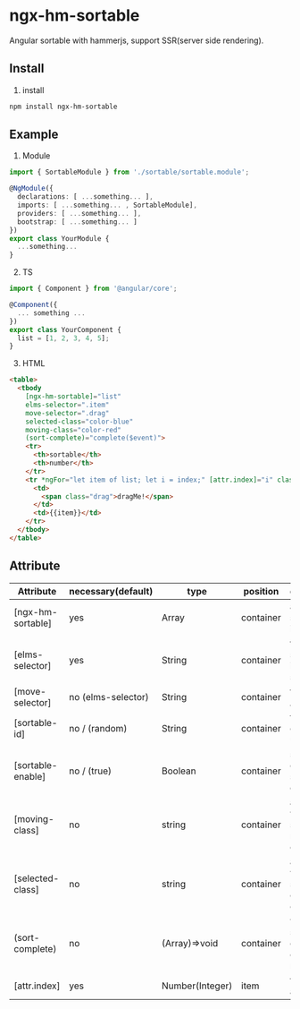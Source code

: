 # ngx-hm-sortable

Angular sortable with hammerjs, support SSR(server side rendering).

## Install

1. install

```bash
npm install ngx-hm-sortable
```

## Example

1. Module

```ts
import { SortableModule } from './sortable/sortable.module';

@NgModule({
  declarations: [ ...something... ],
  imports: [ ...something... , SortableModule],
  providers: [ ...something... ],
  bootstrap: [ ...something... ]
})
export class YourModule {
  ...something...
}
```

2. TS

```typescript
import { Component } from '@angular/core';

@Component({
  ... something ...
})
export class YourComponent {
  list = [1, 2, 3, 4, 5];
}
```

3. HTML

```html
<table>
  <tbody
    [ngx-hm-sortable]="list"
    elms-selector=".item"
    move-selector=".drag"
    selected-class="color-blue"
    moving-class="color-red"
    (sort-complete)="complete($event)">
    <tr>
      <th>sortable</th>
      <th>number</th>
    </tr>
    <tr *ngFor="let item of list; let i = index;" [attr.index]="i" class="item">
      <td>
        <span class="drag">dragMe!</span>
      </td>
      <td>{{item}}</td>
    </tr>
  </tbody>
</table>
```

## Attribute

| Attribute | necessary(default) | type | position | description |
| --------- | --------- | ---- | -------- | ----------- |
| [ngx-hm-sortable] | yes | Array | container | add sortable by item array. |
| [elms-selector] | yes | String | container | the sortable items selector |
| [move-selector] | no (elms-selector) | String | container | the move Anchor |
| [sortable-id]  | no / (random) | String | container | the container unique id |
| [sortable-enable] | no / (true) | Boolean | container | sortable enable state, default |
| [moving-class] | no | string | container | add class with selected new element |
| [selected-class] | no | string | container | add class with selected origin element. |
| (sort-complete) | no | (Array)=>void | container | when sortable complete, emit this new array |
| [attr.index] | yes | Number(Integer) | item | the index of array |
